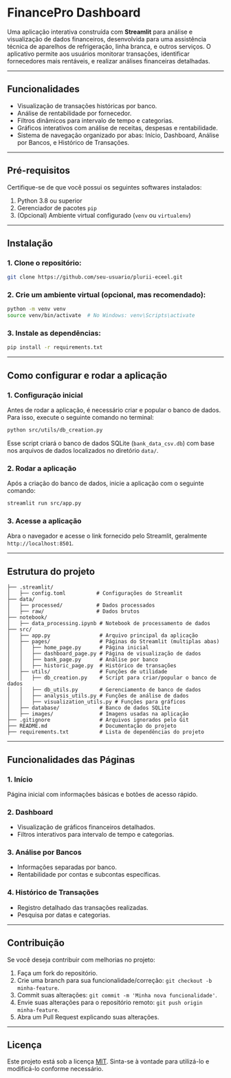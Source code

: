 # **FinancePro Dashboard**

Uma aplicação interativa construída com **Streamlit** para análise e visualização de dados financeiros, desenvolvida para uma assistência técnica de aparelhos de refrigeração, linha branca, e outros serviços. O aplicativo permite aos usuários monitorar transações, identificar fornecedores mais rentáveis, e realizar análises financeiras detalhadas.

---

## **Funcionalidades**

- Visualização de transações históricas por banco.
- Análise de rentabilidade por fornecedor.
- Filtros dinâmicos para intervalo de tempo e categorias.
- Gráficos interativos com análise de receitas, despesas e rentabilidade.
- Sistema de navegação organizado por abas: Início, Dashboard, Análise por Bancos, e Histórico de Transações.

---

## **Pré-requisitos**

Certifique-se de que você possui os seguintes softwares instalados:

1. Python 3.8 ou superior
2. Gerenciador de pacotes `pip`
3. (Opcional) Ambiente virtual configurado (`venv` ou `virtualenv`)

---

## **Instalação**

### 1. Clone o repositório:
```bash
git clone https://github.com/seu-usuario/plurii-eceel.git
```

### 2. Crie um ambiente virtual (opcional, mas recomendado):
```bash
python -m venv venv
source venv/bin/activate  # No Windows: venv\Scripts\activate
```

### 3. Instale as dependências:
```bash
pip install -r requirements.txt
```

---

## **Como configurar e rodar a aplicação**

### **1. Configuração inicial**
Antes de rodar a aplicação, é necessário criar e popular o banco de dados. Para isso, execute o seguinte comando no terminal:
```bash
python src/utils/db_creation.py
```

Esse script criará o banco de dados SQLite (`bank_data_csv.db`) com base nos arquivos de dados localizados no diretório `data/`.

### **2. Rodar a aplicação**
Após a criação do banco de dados, inicie a aplicação com o seguinte comando:
```bash
streamlit run src/app.py
```

### **3. Acesse a aplicação**
Abra o navegador e acesse o link fornecido pelo Streamlit, geralmente `http://localhost:8501`.

---

## **Estrutura do projeto**

```plaintext
├── .streamlit/
│   ├── config.toml          # Configurações do Streamlit
├── data/
│   ├── processed/           # Dados processados
│   ├── raw/                 # Dados brutos
├── notebook/
│   ├── data_processing.ipynb # Notebook de processamento de dados
├── src/
│   ├── app.py                # Arquivo principal da aplicação
│   ├── pages/                # Páginas do Streamlit (multiplas abas)
│   │   ├── home_page.py      # Página inicial
│   │   ├── dashboard_page.py # Página de visualização de dados
│   │   ├── bank_page.py      # Análise por banco
│   │   ├── historic_page.py  # Histórico de transações
│   ├── utils/                # Funções de utilidade
│   │   ├── db_creation.py    # Script para criar/popular o banco de dados
│   │   ├── db_utils.py       # Gerenciamento de banco de dados
│   │   ├── analysis_utils.py # Funções de análise de dados
│   │   ├── visualization_utils.py # Funções para gráficos
│   ├── database/             # Banco de dados SQLite
│   ├── images/               # Imagens usadas na aplicação
├── .gitignore                # Arquivos ignorados pelo Git
├── README.md                 # Documentação do projeto
├── requirements.txt          # Lista de dependências do projeto
```

---

## **Funcionalidades das Páginas**

### **1. Início**
Página inicial com informações básicas e botões de acesso rápido.

### **2. Dashboard**
- Visualização de gráficos financeiros detalhados.
- Filtros interativos para intervalo de tempo e categorias.

### **3. Análise por Bancos**
- Informações separadas por banco.
- Rentabilidade por contas e subcontas específicas.

### **4. Histórico de Transações**
- Registro detalhado das transações realizadas.
- Pesquisa por datas e categorias.

---

## **Contribuição**

Se você deseja contribuir com melhorias no projeto:

1. Faça um fork do repositório.
2. Crie uma branch para sua funcionalidade/correção: `git checkout -b minha-feature`.
3. Commit suas alterações: `git commit -m 'Minha nova funcionalidade'`.
4. Envie suas alterações para o repositório remoto: `git push origin minha-feature`.
5. Abra um Pull Request explicando suas alterações.

---

## **Licença**

Este projeto está sob a licença [MIT](LICENSE). Sinta-se à vontade para utilizá-lo e modificá-lo conforme necessário.

